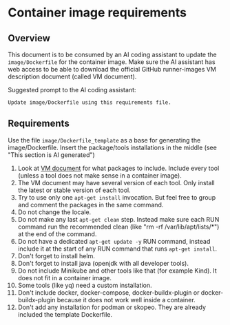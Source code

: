# Container image requirements

## Overview
This document is to be consumed by an AI coding assistant to update the `image/Dockerfile` for the container image. Make sure the AI assistant has web access to be able to download the official GitHub runner-images VM description document (called VM document).

Suggested prompt to the AI coding assistant:
```
Update image/Dockerfile using this requirements file.
```

## Requirements
Use the file `image/Dockerfile_template` as a base for generating the image/Dockerfile. Insert the package/tools installations in the middle (see "This section is AI generated")

1. Look at [VM document](https://github.com/actions/runner-images/blob/main/images/ubuntu/Ubuntu2404-Readme.md) for what packages to include. Include every tool (unless a tool does not make sense in a container image).
1. The VM document may have several version of each tool. Only install the latest or stable version of each tool.
1. Try to use only one `apt-get install` invocation. But feel free to group and comment the packages in the same command.
1. Do not change the locale.
1. Do not make any last `apt-get clean` step. Instead make sure each RUN command run the recommended clean (like "rm -rf /var/lib/apt/lists/*") at the end of the command.
1. Do not have a dedicated `apt-get update -y` RUN command, instead include it at the start of any RUN command that runs `apt-get install`.
1. Don't forget to install helm.
1. Don't forget to install java (openjdk with all developer tools).
1. Do not include Minikube and other tools like that (for example Kind). It does not fit in a container image.
1. Some tools (like yq) need a custom installation.
1. Don't include docker, docker-compose, docker-buildx-plugin or docker-buildx-plugin because it does not work well inside a container.
1. Don't add any installation for podman or skopeo. They are already included the template Dockerfile.
